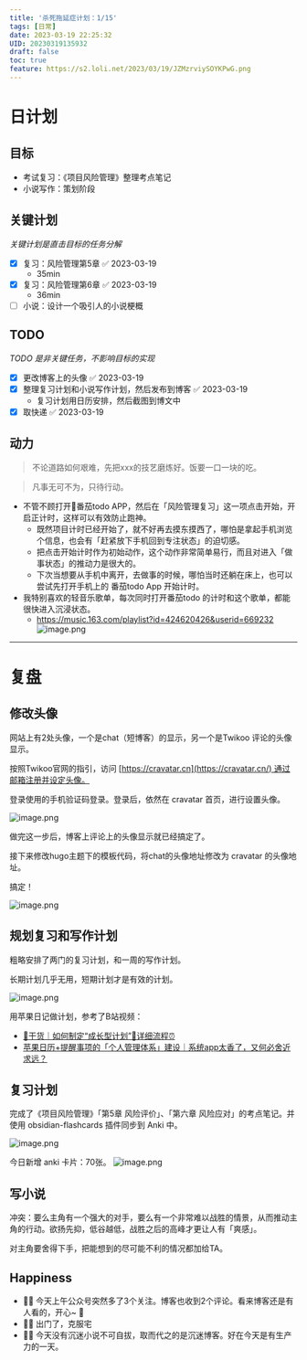```yaml
---
title: '杀死拖延症计划：1/15'
tags: [日常]
date: 2023-03-19 22:25:32
UID: 20230319135932
draft: false
toc: true
feature: https://s2.loli.net/2023/03/19/JZMzrviySOYKPwG.png
---
```


# 日计划
## 目标
- 考试复习：《项目风险管理》整理考点笔记
- 小说写作：策划阶段

## 关键计划
*关键计划是直击目标的任务分解*
- [x] 复习：风险管理第5章 ✅ 2023-03-19
	- 35min
- [x] 复习：风险管理第6章 ✅ 2023-03-19
	- 36min
- [ ] 小说：设计一个吸引人的小说梗概

<!--more-->

## TODO
*TODO 是非关键任务，不影响目标的实现*
- [x] 更改博客上的头像 ✅ 2023-03-19
- [x] 整理复习计划和小说写作计划，然后发布到博客 ✅ 2023-03-19
	- 复习计划用日历安排，然后截图到博文中
- [x] 取快递 ✅ 2023-03-19

## 动力
>不论道路如何艰难，先把xxx的技艺磨炼好。饭要一口一块的吃。

> 凡事无可不为，只待行动。

- 不管不顾打开🍅番茄todo APP，然后在「风险管理复习」这一项点击开始，开启正计时，这样可以有效防止跑神。
	- 既然项目计时已经开始了，就不好再去摸东摸西了，哪怕是拿起手机浏览个信息，也会有「赶紧放下手机回到专注状态」的迫切感。
	- 把点击开始计时作为初始动作，这个动作非常简单易行，而且对进入「做事状态」的推动力是很大的。
	- 下次当想要从手机中离开，去做事的时候，哪怕当时还躺在床上，也可以尝试先打开手机上的 番茄todo App 开始计时。
- 我特别喜欢的轻音乐歌单，每次同时打开番茄todo 的计时和这个歌单，都能很快进入沉浸状态。
	- https://music.163.com/playlist?id=424620426&userid=669232
		![image.png](https://s2.loli.net/2023/03/19/28VHXUr5FYiOjvJ.png)


---

# 复盘
## 修改头像
网站上有2处头像，一个是chat（短博客）的显示，另一个是Twikoo 评论的头像显示。

按照Twikoo官网的指引，访问 [https://cravatar.cn](https://cravatar.cn/) 通过邮箱注册并设定头像。

登录使用的手机验证码登录。登录后，依然在 cravatar 首页，进行设置头像。

![image.png](https://s2.loli.net/2023/03/19/ekuaALCdbR7PMqn.png)

做完这一步后，博客上评论上的头像显示就已经搞定了。

接下来修改hugo主题下的模板代码，将chat的头像地址修改为 cravatar 的头像地址。

搞定！

![image.png](https://s2.loli.net/2023/03/19/DAKwGmibQUIgv8V.png)


## 规划复习和写作计划

粗略安排了两门的复习计划，和一周的写作计划。

长期计划几乎无用，短期计划才是有效的计划。

![image.png](https://s2.loli.net/2023/03/19/JZMzrviySOYKPwG.png)

用苹果日记做计划，参考了B站视频：
- [📝干货｜如何制定“成长型计划”🧠详细流程⏰](https://www.bilibili.com/video/BV1n24y1u7NH)
- [苹果日历+提醒事项的「个人管理体系」建设｜系统app太香了，又何必舍近求远？](https://www.bilibili.com/video/BV1rf4y1t7sZ/?share_source=copy_web&vd_source=f44b1cb3a4e56e90e1d1c75ac3c8c242)

## 复习计划

完成了《项目风险管理》「第5章 风险评价」、「第六章 风险应对」的考点笔记。并使用 obsidian-flashcards 插件同步到 Anki 中。

![image.png](https://s2.loli.net/2023/03/19/6lBGAzVkaOTywbN.png)


今日新增 anki 卡片：70张。
![image.png](https://s2.loli.net/2023/03/19/DxCfslTgSABZ1VY.png)

## 写小说
冲突：要么主角有一个强大的对手，要么有一个非常难以战胜的情景，从而推动主角的行动。欲扬先抑，低谷越低，战胜之后的高峰才更让人有「爽感」。

对主角要舍得下手，把能想到的尽可能不利的情况都加给TA。

## Happiness
- 👍🏻 今天上午公众号突然多了3个关注。博客也收到2个评论。看来博客还是有人看的，开心~ 🎉  
- 👍🏻 出门了，克服宅
- 👍🏻 今天没有沉迷小说不可自拔，取而代之的是沉迷博客。好在今天是有生产力的一天。